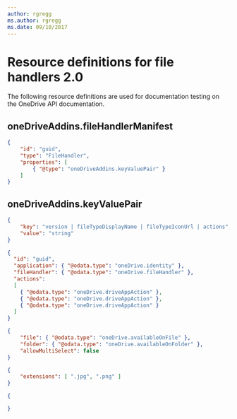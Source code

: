 ```yaml
---
author: rgregg
ms.author: rgregg
ms.date: 09/10/2017
---
```

# Resource definitions for file handlers 2.0

The following resource definitions are used for documentation testing on the OneDrive API documentation.


## oneDriveAddins.fileHandlerManifest

<!-- { "blockType": "resource", "@type": "oneDriveAddins.fileHandlerManifest" } -->

```json
{
    "id": "guid",
    "type": "FileHandler",
    "properties": [
        { "@type": "oneDriveAddins.keyValuePair" }
    ]
}
```

## oneDriveAddins.keyValuePair

<!-- { "blockType": "resource", "@type": "oneDriveAddins.keyValuePair" } -->

```json
{
    "key": "version | fileTypeDisplayName | fileTypeIconUrl | actions",
    "value": "string"
}
```


<!-- { "blockType": "resource", 
       "@odata.type": "oneDrive.driveApp",
       "keyProperty": "id" } -->

```json
{
  "id": "guid",
  "application": { "@odata.type": "oneDrive.identity" },
  "fileHandler": { "@odata.type": "oneDrive.fileHandler" },
  "actions":
  [
    { "@odata.type": "oneDrive.driveAppAction" },
    { "@odata.type": "oneDrive.driveAppAction" },
    { "@odata.type": "oneDrive.driveAppAction" }
  ]
}
```

<!-- { "blockType": "resource", "@odata.type": "oneDrive.availableOn" } -->

```json
{
    "file": { "@odata.type": "oneDrive.availableOnFile" },
    "folder": { "@odata.type": "oneDrive.availableOnFolder" },
    "allowMultiSelect": false
}
```

<!-- { "blockType": "resource", "@odata.type": "oneDrive.availableOnFile",
       "keyProperty": "id", "optionalProperties": [ "
       parameters" ] } -->
```json
{
    "extensions": [ ".jpg", ".png" ]
}
```


<!-- { "blockType": "resource", "@odata.type": "oneDrive.availableOnFolder" } -->
```json
{

}
```